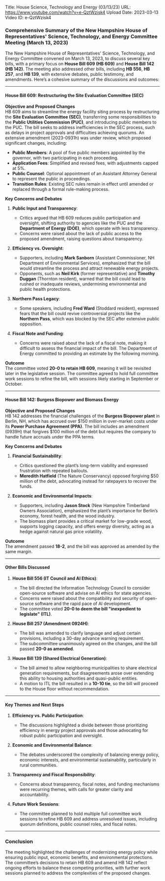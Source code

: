 Title: House Science, Technology and Energy (03/13/23)
URL: https://www.youtube.com/watch?v=e-QztWzisk4
Upload Date: 2023-03-13
Video ID: e-QztWzisk4

### Comprehensive Summary of the New Hampshire House of Representatives' Science, Technology, and Energy Committee Meeting (March 13, 2023)

The New Hampshire House of Representatives' Science, Technology, and Energy Committee convened on March 13, 2023, to discuss several key bills, with a primary focus on **House Bill 609 (HB 609)** and **House Bill 142 (HB 142)**. The meeting also addressed other bills, including **HB 556**, **HB 257**, and **HB 139**, with extensive debates, public testimony, and amendments. Here’s a cohesive summary of the discussions and outcomes:

---

#### **House Bill 609: Restructuring the Site Evaluation Committee (SEC)**

**Objective and Proposed Changes**  
HB 609 aims to streamline the energy facility siting process by restructuring the **Site Evaluation Committee (SEC)**, transferring some responsibilities to the **Public Utilities Commission (PUC)**, and introducing public members to the PUC. The bill seeks to address inefficiencies in the SEC process, such as delays in project approvals and difficulties achieving quorums. An extensive amendment (2023-0931h) was under review, which proposed significant changes, including:
- **Public Members**: A pool of five public members appointed by the governor, with two participating in each proceeding.
- **Application Fees**: Simplified and revised fees, with adjustments capped at 5%.
- **Public Counsel**: Optional appointment of an Assistant Attorney General to represent the public in proceedings.
- **Transition Rules**: Existing SEC rules remain in effect until amended or replaced through a formal rule-making process.

**Key Concerns and Debates**  
1. **Public Input and Transparency**:  
   - Critics argued that HB 609 reduces public participation and oversight, shifting authority to agencies like the PUC and the **Department of Energy (DOE)**, which operate with less transparency.  
   - Concerns were raised about the lack of public access to the proposed amendment, raising questions about transparency.

2. **Efficiency vs. Oversight**:  
   - Supporters, including **Mark Sanborn** (Assistant Commissioner, NH Department of Environmental Services), emphasized that the bill would streamline the process and attract renewable energy projects.  
   - Opponents, such as **Neil Kirk** (former representative) and **Timothy Duggan** (Thornton resident), warned that the bill could lead to rushed or inadequate reviews, undermining environmental and public health protections.

3. **Northern Pass Legacy**:  
   - Some speakers, including **Fred Ward** (Stoddard resident), expressed fears that the bill could revive controversial projects like the **Northern Pass**, which was blocked by the SEC after extensive public opposition.

4. **Fiscal Note and Funding**:  
   - Concerns were raised about the lack of a fiscal note, making it difficult to assess the financial impact of the bill. The Department of Energy committed to providing an estimate by the following morning.

**Outcome**  
The committee voted **20-0 to retain HB 609**, meaning it will be revisited later in the legislative session. The committee agreed to hold full committee work sessions to refine the bill, with sessions likely starting in September or October.

---

#### **House Bill 142: Burgess Biopower and Biomass Energy**

**Objective and Proposed Changes**  
HB 142 addresses the financial challenges of the **Burgess Biopower plant** in Berlin, NH, which has accrued over $150 million in over-market costs under its **Power Purchase Agreement (PPA)**. The bill includes an amendment (0939H) that forgives $100 million of the debt but requires the company to handle future accruals under the PPA terms.

**Key Concerns and Debates**  
1. **Financial Sustainability**:  
   - Critics questioned the plant’s long-term viability and expressed frustration with repeated bailouts.  
   - **Meredith Hatfield** (The Nature Conservancy) opposed forgiving $50 million of the debt, advocating instead for ratepayers to recover the funds.

2. **Economic and Environmental Impacts**:  
   - Supporters, including **Jason Stock** (New Hampshire Timberland Owners Association), emphasized the plant’s importance for Berlin’s economy, forest health, and the wood industry.  
   - The biomass plant provides a critical market for low-grade wood, supports logging capacity, and offers energy diversity, acting as a hedge against natural gas price volatility.

**Outcome**  
The amendment passed **18-2**, and the bill was approved as amended by the same margin.

---

#### **Other Bills Discussed**

1. **House Bill 556 (IT Council and AI Ethics)**:  
   - The bill directed the Information Technology Council to consider open-source software and advise on AI ethics for state agencies.  
   - Concerns were raised about the compatibility and security of open-source software and the rapid pace of AI development.  
   - The committee voted **20-0 to deem the bill "inexpedient to legislate" (ITL)**.

2. **House Bill 257 (Amendment 0924H)**:  
   - The bill was amended to clarify language and adjust certain provisions, including a 30-day advance warning requirement.  
   - The subcommittee unanimously agreed on the changes, and the bill passed **20-0 as amended**.

3. **House Bill 139 (Shared Electrical Generation)**:  
   - The bill aimed to allow neighboring municipalities to share electrical generation requirements, but disagreements arose over extending this ability to housing authorities and quasi-public entities.  
   - A motion to ITL the bill resulted in a **10-10 tie**, so the bill will proceed to the House floor without recommendation.

---

#### **Key Themes and Next Steps**

1. **Efficiency vs. Public Participation**:  
   - The discussions highlighted a divide between those prioritizing efficiency in energy project approvals and those advocating for robust public participation and oversight.

2. **Economic and Environmental Balance**:  
   - The debates underscored the complexity of balancing energy policy, economic interests, and environmental sustainability, particularly in rural communities.

3. **Transparency and Fiscal Responsibility**:  
   - Concerns about transparency, fiscal notes, and funding mechanisms were recurring themes, with calls for greater clarity and accountability.

4. **Future Work Sessions**:  
   - The committee planned to hold multiple full committee work sessions to refine HB 609 and address unresolved issues, including quorum definitions, public counsel roles, and fiscal notes.

---

### Conclusion  
The meeting highlighted the challenges of modernizing energy policy while ensuring public input, economic benefits, and environmental protections. The committee’s decisions to retain HB 609 and amend HB 142 reflect ongoing efforts to balance these competing priorities, with further work sessions planned to address the complexities of the proposed changes.